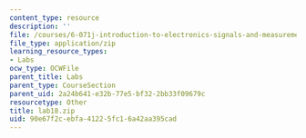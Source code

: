 ```yaml
---
content_type: resource
description: ''
file: /courses/6-071j-introduction-to-electronics-signals-and-measurement-spring-2006/90e67f2cebfa41225fc16a42aa395cad_lab18.zip
file_type: application/zip
learning_resource_types:
- Labs
ocw_type: OCWFile
parent_title: Labs
parent_type: CourseSection
parent_uid: 2a24b641-e32b-77e5-bf32-2bb33f09679c
resourcetype: Other
title: lab18.zip
uid: 90e67f2c-ebfa-4122-5fc1-6a42aa395cad
---
```

